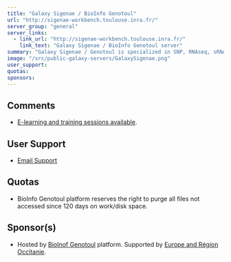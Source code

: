 ```yaml
---
title: "Galaxy Sigenae / BioInfo Genotoul"
url: "http://sigenae-workbench.toulouse.inra.fr/"
server_group: "general"
server_links: 
  - link_url: "http://sigenae-workbench.toulouse.inra.fr/"
    link_text: "Galaxy Sigenae / BioInfo Genotoul server"
summary: "Galaxy Sigenae / Genotoul is specialized in SNP, RNAseq, sRNAseq, metagenomics, CHIP-seq, statistics. "
image: "/src/public-galaxy-servers/GalaxySigenae.png"
user_support: 
quotas: 
sponsors: 
---
```


## Comments

* [E-learning and training sessions available](http://sig-learning.toulouse.inra.fr/).

## User Support

* [Email Support](mailto:sigenae-support@listes.inra.fr)

## Quotas

* BioInfo Genotoul platform reserves the right to purge all files not accessed since 120 days on work/disk space.

## Sponsor(s)

* Hosted by [BioInof Genotoul](http://bioinfo.genotoul.fr/) platform. Supported by [Europe and Région Occitanie](http://www.midipyrenees.fr/Midi-Pyrenees-en-Europe).
